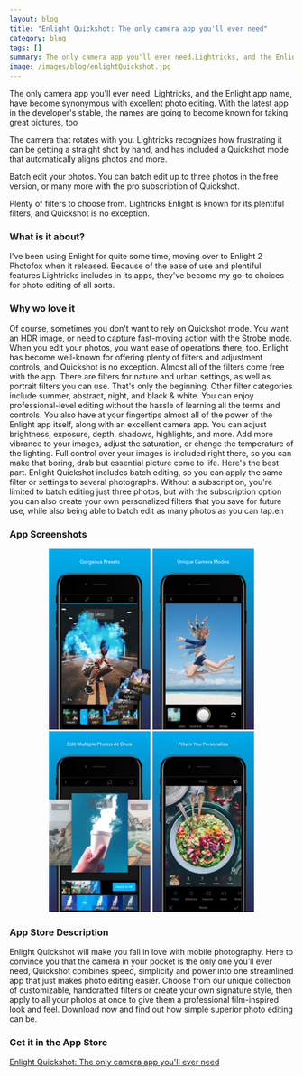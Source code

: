 ```yaml
---
layout: blog
title: "Enlight Quickshot: The only camera app you'll ever need"
category: blog
tags: []
summary: The only camera app you'll ever need.Lightricks, and the Enlight app name, have become synonymous with excellent photo editing. With the latest app in the developer's stable, the names are going to become known for taking great pictures, too.
image: /images/blog/enlightQuickshot.jpg
---
```


The only camera app you'll ever need.
Lightricks, and the Enlight app name, have become synonymous with excellent photo editing. With the latest app in the developer's stable, the names are going to become known for taking great pictures, too

The camera that rotates with you. Lightricks recognizes how frustrating it can be getting a straight shot by hand, and has included a Quickshot mode that automatically aligns photos and more.

Batch edit your photos. You can batch edit up to three photos in the free version, or many more with the pro subscription of Quickshot.

Plenty of filters to choose from. Lightricks Enlight is known for its plentiful filters, and Quickshot is no exception.

### What is it about?

I've been using Enlight for quite some time, moving over to Enlight 2 Photofox when it released. Because of the ease of use and plentiful features Lightricks includes in its apps, they've become my go-to choices for photo editing of all sorts.

### Why wo love it

Of course, sometimes you don't want to rely on Quickshot mode. You want an HDR image, or need to capture fast-moving action with the Strobe mode. When you edit your photos, you want ease of operations there, too. Enlight has become well-known for offering plenty of filters and adjustment controls, and Quickshot is no exception. Almost all of the filters come free with the app. There are filters for nature and urban settings, as well as portrait filters you can use. That's only the beginning. Other filter categories include summer, abstract, night, and black & white. You can enjoy professional-level editing without the hassle of learning all the terms and controls. You also have at your fingertips almost all of the power of the Enlight app itself, along with an excellent camera app. You can adjust brightness, exposure, depth, shadows, highlights, and more. Add more vibrance to your images, adjust the saturation, or change the temperature of the lighting. Full control over your images is included right there, so you can make that boring, drab but essential picture come to life. Here's the best part. Enlight Quickshot includes batch editing, so you can apply the same filter or settings to several photographs. Without a subscription, you're limited to batch editing just three photos, but with the subscription option you can also create your own personalized filters that you save for future use, while also being able to batch edit as many photos as you can tap.en

### App Screenshots

<div  align="center">    
<a><img src="/images/blog/enlightQuickshot1.jpeg" width="180"  alt=""></a>
<img src="/images/blog/enlightQuickshot2.jpeg" width="180"  alt="">
<img src="/images/blog/enlightQuickshot3.jpeg" width="180"  alt="">
<img src="/images/blog/enlightQuickshot4.jpeg" width="180"  alt="">
</div>


### App Store Description

Enlight Quickshot will make you fall in love with mobile photography. Here to convince you that the camera in your pocket is the only one you’ll ever need, Quickshot combines speed, simplicity and power into one streamlined app that just makes photo editing easier. Choose from our unique collection of customizable, handcrafted filters or create your own signature style, then apply to all your photos at once to give them a professional film-inspired look and feel. Download now and find out how simple superior photo editing can be. 


### Get it in the App Store 
[Enlight Quickshot: The only camera app you'll ever need][1]

[1]:https://itunes.apple.com/US/app/id1254875992?mt=8&at=1010lGvV&ct=A0W
